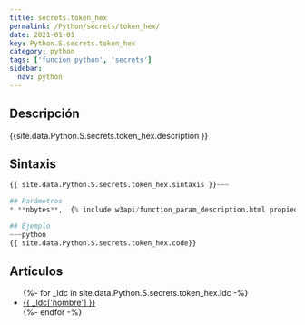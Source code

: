```yaml
---
title: secrets.token_hex
permalink: /Python/secrets/token_hex/
date: 2021-01-01
key: Python.S.secrets.token_hex
category: python
tags: ['funcion python', 'secrets']
sidebar: 
  nav: python
---
```


## Descripción
{{site.data.Python.S.secrets.token_hex.description }}

## Sintaxis
~~~python
{{ site.data.Python.S.secrets.token_hex.sintaxis }}~~~

## Parámetros
* **nbytes**,  {% include w3api/function_param_description.html propiedad=site.data.Python.S.secrets.token_hex valor="nbytes" %}

## Ejemplo
~~~python
{{ site.data.Python.S.secrets.token_hex.code}}
~~~

## Artículos
<ul>
{%- for _ldc in site.data.Python.S.secrets.token_hex.ldc -%}
   <li>
       <a href="{{_ldc['url'] }}">{{ _ldc['nombre'] }}</a>
   </li>
{%- endfor -%}
</ul>
